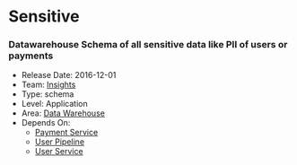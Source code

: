 # Sensitive
### Datawarehouse Schema of all sensitive data like PII of users or payments
* Release Date: 2016-12-01
* Team: [Insights](../teams/insights.md)
* Type: schema
* Level: Application
* Area: [Data Warehouse](../areas/data-warehouse.png)
* Depends On:
  * [Payment Service](payment-service.md)
  * [User Pipeline](user-pipeline.md)
  * [User Service](user-service.md)
